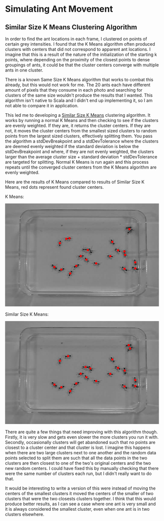 # Simulating Ant Movement

## Similar Size K Means Clustering Algorithm

In order to find the ant locations in each frame, I clustered on points of certain grey intensities. I found that the K Means algorithm often produced clusters with centers that did not correspond to apparent ant locations. I imagine that this is a result of the nature of the initialization of the starting k points, where depending on the proximity of the closest points to dense groupings of ants, it could be that the cluster centers converge with multiple ants in one cluster.

There is a known Same Size K Means algorithm that works to combat this already, but this would not work for me. The 20 ants each have different amount of pixels that they consume in each photo and searching for clusters of the same size wouldn't produce the results that I wanted. This algorithm isn't native to Scala and I didn't end up implementing it, so I am not able to compare it in application.

This led me to developing a [Similar Size K Means](https://github.com/eherbert/SimulatingAntMovement/blob/master/src/main/scala/utility/SimilarSizeKMeans.scala) clustering algorithm. It works by running a normal K Means and then checking to see if the clusters are evenly weighted. If they are, it returns the cluster centers. If they are not, it moves the cluster centers from the smallest sized clusters to random points from the largest sized clusters, effectively splitting them. You pass the algorithm a stdDevBreakpoint and a stdDevTolerance where the clusters are deemed evenly weighted if the standard deviation is below the stdDevBreakpoint and where, if they are not evenly weighted, the clusters larger than the average cluster size + standard deviation * stdDevTolerance are targeted for splitting. Normal K Means is run again and this process repeats until the converged cluster centers from the K Means algorithm are evenly weighted.

Here are the results of K Means compared to results of Similar Size K Means, red dots represent found cluster centers.

K Means:

![alt text](images/kmeans.png "K Means Results")

Similar Size K Means:

![alt text](images/similarsizekmeans.png "Similar Size K Means Results")

There are quite a few things that need improving with this algorithm though. Firstly, it is very slow and gets even slower the more clusters you run it with. Secondly, occasionally clusters will get abandoned such that no points are closest to a cluster center and that cluster is lost. I imagine this happens when there are two large clusters next to one another and the random data points selected to split them are such that all the data points in the two clusters are then closest to one of the two's original centers and the two new random centers. I could have fixed this by manually checking that there were the same number of clusters each run, but I didn't really want to do that.

It would be interesting to write a version of this were instead of moving the centers of the smallest clusters it moved the centers of the smaller of two clusters that were the two closests clusters together. I think that this would produce better results, as I can see a case where one ant is very small and it is always considered the smallest cluster, even when one ant is in two clusters elsewhere. 